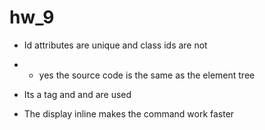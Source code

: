 # hw_9


- Id attributes are unique and class ids are not 
- - yes the source code is the same as the element tree
- Its a <body> tag and <divs> and <iframes> are used 

- The display inline makes the command work faster 
